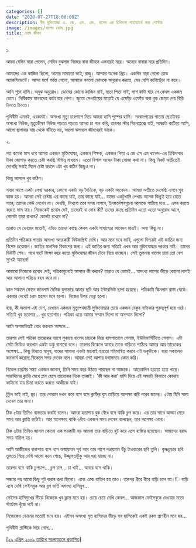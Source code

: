 ```yaml
---
categories: []
date: "2020-07-27T18:00:00Z"
description: বীর মুক্তিযোদ্ধা এ. জে. এস. এম. খালেদ এর চিকিৎসা সাহায্যার্থে করা পোস্টার
image: /images/খালেদ ডোম.jpg
title: ডোম জীবন
---
```

১.

আব্বা যেদিন মারা গেলেন, সেদিন বুঝলাম নিজের বাবা জীবনে একবারই মরে। অন্যের বাবারা মরে প্রতিদিন। 

আমাদের এক কাজিন ছিলো, আমার মামাতো ভাই, রাজু। আম্মার অনেক প্রিয়। একদিন মারা গেলো রোড অ্যাকসিডেন্টে। আম্মা মর্গে পর্যন্ত গেলো, আমাকে বললো ডোমকে অনুরোধ করতে, যেন বেশি কাটাছেঁড়া না করে। 

আমি শুনে হাসি। অবুঝ অনুরোধ। ডোমের কোনো কাজিন নাই, মাতা পিতা নাই, লাশ কাটা ঘরে সে কেবল একজন ডোম। নির্বিকারে মানবদেহ কাটা যার পেশা। জুতো সেলাইয়ের মতোই যে এফোঁড় ওফোঁড় করা বুক জোড়া দেয় বিড়ি টানতে টানতে। 

পৃথিবীটা এমনই, এরকমই। অসংখ্য মৃত্যু চারপাশে নিয়ে আমরা হাসি পুষ্পের হাসি। সংবাদপত্রের পাতায় ছোটোবড় অসংখ্য নিউজ, মৃত্যুভীষণ নিউজ পড়তে পড়তে আমরা চা পান করি, তারপর স্টার সিনেপ্লেক্সে যাই, সন্ধ্যেটা কাটিয়ে আসি, আলো জ্বালাবার দায় থেকে বাঁটতে নয়, আলো ঝলমলে জীবনেরই ডাকে। 

২.

গত কয়েক মাস ধরে আমরা একজন মুক্তিযোদ্ধা, একজন শিক্ষক, একজন পিতা এ জে এস এম খালেদ-এর চিকিৎসার টাকা জোগাড় করতে চেষ্টা করছি বিভিন্ন মাধ্যমে। এতো বিশাল অঙ্কের টাকা সোজা কথা না। কিন্তু নিকট অতীতেই দেখেছি সবাই মিলে চেষ্টা করলে এটা খুব কঠিন কিছুও না। 

কিন্তু আসলে খুব কঠিন। 

সবার আগে একটা লেখা দরকার, কোনো একটা বড় দৈনিকে, বড় একটা আবেদন। আমরা অতীতে দেখেছি এসবে খুব কাজ হয়। আমরা সেই চেষ্টায় এর কাছে যাই, তার কাছে যাই... যাদের একটুখানি লেখায় অনেক কিছুই হয়ে যেতে পারে, তাদের কেউ লেখেন না। দেখছি, লিখবো তবে সময় লাগবে, ইনফর্মেশনগুলো আমাকে পাঠিয়ে দাও... এসব করতে করতে মাস যায়। নিজেকেই প্রবোধ দেই, তাদেরই বা দোষ কী? তাদের কাছে প্রতিদিন এতো এতো অনুরোধ আসে, কোনটা তারা রাখবে? কোনটা রাখবে না? 

তারাও যে ডোমের মতোই, এটাও তাদের কাছে কেবল একটা সাহায্যের আবেদন মাত্রই। অন্য কিছু না। 

প্রতিদিন পত্রিকার পাতায় অসংখ্য অদরকারী নিউজপ্রিন্ট দেখি। আর মনে মনে ভাবি, এগুলো নিশ্চয়ই এই জাতির জন্য বিশেষ প্রয়োজন। জাতির মানসিক বিকাশের জন্য। এই জাতির জন্য সত্যিই এখন আর মুক্তিযোদ্ধার দরকার নাই। তাদের ডিউটি শেষ। পথে ঘাটে ভিক্ষা করে কতো মুক্তিযোদ্ধা জীবন টেনে নিয়ে যাচ্ছেন। সেই তুলনায় খালেদ চাচা তো বেশ সুখেই আছেন!

আবারো নিজেকে প্রবোধ দেই, পত্রিকাগুলোই আসলে কী করবে? তারাও যে ডোমই... অসংখ্য লাশের ভীড়ে কোনো লাশই আর আলাদা পরিচয় বহন করে না। 

কাল সকালে ফোনে জানলাম দৈনিক যুগান্তরে আমার ছবি আর ইন্টারভিউ ছাপা হয়েছে। পত্রিকাটা কিনলাম রাস্তা থেকে। একবার দেখেই চরম প্রহসন মনে হলো। নিজের উপর ঘেন্না হলো। 

হায়, কী অভাগা এই দেশ, যেখানে একজন মৃত্যুপথযাত্রী মুুক্তিযোদ্ধার চেয়ে একজন বেকুব নাট্যকার গুরুত্বপূর্ণ হয়ে ওঠে। সত্যিই খুব হতাশার... খুব হতাশার। পত্রিকা এতে আমার সম্মান দিলো না অসম্মান দিলো? 

আমি অপমানিতই বোধ করলাম আসলে... 

তারপর সেই পত্রিকা তারেকের ব্যাগে লুকায়ে খালেদ চাচাকে নিয়ে হাসপাতালে গেলাম, ইউনিভার্সিটিতে গেলাম। এটা সেটা ভিডিও করলাম একটা ডকু বানাবো বলে। তারপর বিকেলে আবার তাকে বাড়িতে পাঠিয়ে আমার আর তারেকের অপেক্ষা... কিছু বিখ্যাত মানুষ, যাদের সামান্য একটা মন্তব্যই হয়তো মহিমান্বিত করবে এই ডকুটাকে। যারা সকালেও কনফার্ম করেছে বিকেলে সময় দেবেন বলে। আমরা সেই আশায় যথাসময়ে ফোন করি। 

বিকেল চারটার সময় একজন জানান, তিনি সময় করে উঠতে পারছেন না আজকে। আরেকদিন হয়তো হতে পারে। সারাদিনের ক্লান্তি মেখে ম্লান হেসে তারেকের দিকে তাকাই। ‘কী আর করা’ হাসি দিয়ে এই সময়টা কিভাবে কোথায় কাটানো যায় চিন্তা করতে করতে আজীজে যাই। 

টুটুল ভাই নাই, জ্বর। তার দোকান দখল করে বসে বসে ক্লান্তির ঘুম তাড়িয়ে অপেক্ষা করি পরের জনের। ৫টায় যিনি সময় দেবেন তার জন্য। 

ঠিক ৫টায় তিনিও ব্যস্ততার কথাই বলেন। আমরা হতাশায় বুক বেঁধে বসে থাকি চুপ করে। এর তার সাথে আড্ডা মেরে সময় আর ক্লান্তি কাটাই। আর অপেক্ষায় থাকি ৬টায় একজন সময় দেবেন বলেছেন, তার অপেক্ষা এবার। 

ঠিক ৬টায় তিনিও জানান কোনো এক সরকারী বড় আমলা তার বাড়িতে হুট করে এসে হাজির হয়েছেন। আমাদের বরাদ্দ সময় বাতিল হয়। 

আমি আজীজের বারান্দায় বসে বসে অস্তায়মান সূর্য আর তার পাশে দণ্ডায়মান উঁচু টাওয়ারের ছবি তুলি। কৃষ্ণচূড়ার ছবি তুলতে গিয়ে দেখি আলো কমে গেছে, উজ্জ্বলতাটুকু আর ধরা যাচ্ছে না। 

তারপর বসে থাকি চুপচাপ... চুপ চাপ... চা খাই... আবার বসে থাকি। 

সন্ধ্যার পর আরো কিছু শুট করার কথা ছিলো। একে একে বাতিল হয় তাও। তারপর ধীরে ধীরে বাড়ি চলে আ।ি বাড়ি এসে দেখি ফেইসবুক আর ব্লগ ভর্তি অসংখ্য হাসিমুখ... 

সেইসব হাসিমুখের ভীড়ে নিজেকে খুব ক্লান্ত মনে হয়। চেয়ে চেয়ে দেখি কেবল... আজকাল ফেইসবুকে দেওয়ার মতো স্ট্যাটাস খুঁজে পাই না। 

নিজেকেও ডোমের মতোই মনে হয়। এইসব অসংখ্য মৃত হাসিদের ভীড়ে সব হাসিকেই একই রকম প্রাণহীন মনে হয়... 

পৃথিবীটা প্লাস্টিকে ভরে গেছে... 

[\[২৯ এপ্রিল ২০০৯ তারিখে সচলায়তনে প্রকাশিত\]](http://www.sachalayatan.com/nazrul_islam/23902)